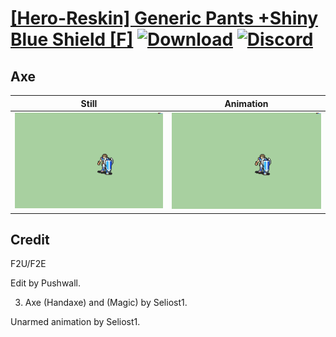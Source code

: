 # [\[Hero-Reskin\] Generic Pants +Shiny Blue Shield \[F\]](./) [![Download](https://img.shields.io/badge/Download--red?style=social&logo=github)](https://minhaskamal.github.io/DownGit/#/home?url=https://github.com/Klokinator/FE-Repo/tree/main/Battle%20Animations%2FInfantry%20-%20(Swd)%20Mercenaries%20and%20Heroes%2F%5BHero-Reskin%5D%20Generic%20Pants%20%2BShiny%20Blue%20Shield%20%5BF%5D%2F3.%20Axe) [![Discord](https://img.shields.io/badge/Discord--blue?style=social&logo=discord)](https://discord.gg/C7VNGnyTPA)

## Axe

| Still | Animation |
| :---: | :-------: |
| ![Axe still](./Axe_000.png) | ![Axe](./Axe.gif) |

## Credit

F2U/F2E

Edit by Pushwall.

3. Axe (Handaxe) and (Magic) by Seliost1.

Unarmed animation by Seliost1.
